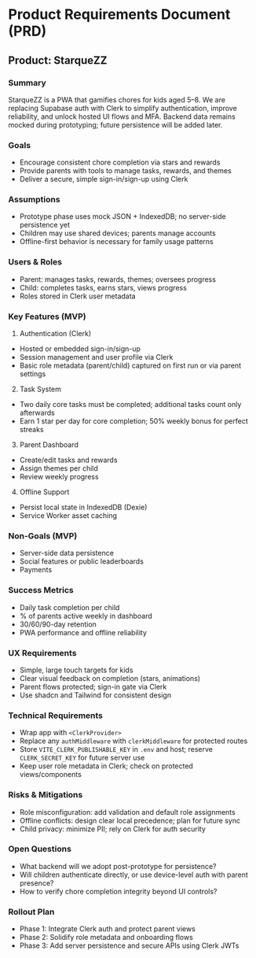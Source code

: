 # Product Requirements Document (PRD)

## Product: StarqueZZ

### Summary
StarqueZZ is a PWA that gamifies chores for kids aged 5–8. We are replacing Supabase auth with Clerk to simplify authentication, improve reliability, and unlock hosted UI flows and MFA. Backend data remains mocked during prototyping; future persistence will be added later.

### Goals
- Encourage consistent chore completion via stars and rewards
- Provide parents with tools to manage tasks, rewards, and themes
- Deliver a secure, simple sign-in/sign-up using Clerk

### Assumptions
- Prototype phase uses mock JSON + IndexedDB; no server-side persistence yet
- Children may use shared devices; parents manage accounts
- Offline-first behavior is necessary for family usage patterns

### Users & Roles
- Parent: manages tasks, rewards, themes; oversees progress
- Child: completes tasks, earns stars, views progress
- Roles stored in Clerk user metadata

### Key Features (MVP)
1) Authentication (Clerk)
- Hosted or embedded sign-in/sign-up
- Session management and user profile via Clerk
- Basic role metadata (parent/child) captured on first run or via parent settings

2) Task System
- Two daily core tasks must be completed; additional tasks count only afterwards
- Earn 1 star per day for core completion; 50% weekly bonus for perfect streaks

3) Parent Dashboard
- Create/edit tasks and rewards
- Assign themes per child
- Review weekly progress

4) Offline Support
- Persist local state in IndexedDB (Dexie)
- Service Worker asset caching

### Non-Goals (MVP)
- Server-side data persistence
- Social features or public leaderboards
- Payments

### Success Metrics
- Daily task completion per child
- % of parents active weekly in dashboard
- 30/60/90-day retention
- PWA performance and offline reliability

### UX Requirements
- Simple, large touch targets for kids
- Clear visual feedback on completion (stars, animations)
- Parent flows protected; sign-in gate via Clerk
- Use shadcn and Tailwind for consistent design

### Technical Requirements
- Wrap app with `<ClerkProvider>`
- Replace any `authMiddleware` with `clerkMiddleware` for protected routes
- Store `VITE_CLERK_PUBLISHABLE_KEY` in `.env` and host; reserve `CLERK_SECRET_KEY` for future server use
- Keep user role metadata in Clerk; check on protected views/components

### Risks & Mitigations
- Role misconfiguration: add validation and default role assignments
- Offline conflicts: design clear local precedence; plan for future sync
- Child privacy: minimize PII; rely on Clerk for auth security

### Open Questions
- What backend will we adopt post-prototype for persistence?
- Will children authenticate directly, or use device-level auth with parent presence?
- How to verify chore completion integrity beyond UI controls?

### Rollout Plan
- Phase 1: Integrate Clerk auth and protect parent views
- Phase 2: Solidify role metadata and onboarding flows
- Phase 3: Add server persistence and secure APIs using Clerk JWTs